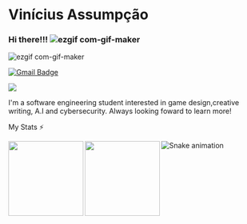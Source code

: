 # Vinícius Assumpção

### Hi there!!! ![ezgif com-gif-maker](https://user-images.githubusercontent.com/78980842/175097109-ce955d62-62cd-4a69-aa5c-625e87750b1a.png)

![ezgif com-gif-maker](https://user-images.githubusercontent.com/78980842/175096523-2cd5daf3-adc6-42de-9981-2f92034fcf46.gif)

[![Gmail Badge](https://img.shields.io/badge/-viniciusdearaujo27@gmail.com-6633cc?style=flat-square&logo=Gmail&logoColor=white&link=mailto:viniciusdearaujo27@gmail.com)](mailto:viniciusdearaujo27@gmail.com)

<a href="https://steamcommunity.com/profiles/76561198192791639/" target="_blank"><img src="https://img.shields.io/badge/Steam-000000?style=for-the-badge&logo=steam&logoColor=white"></a>

I'm a software engineering student interested in game design,creative writing, A.I and cybersecurity.
Always looking foward to learn more!

My Stats ⚡

<a href="https://github.com/viniman27/github-readme-stats">
  <img align="left" height='150px' src="https://github-readme-stats.vercel.app/api/top-langs/?username=viniman27&hide=jupyter%20notebook,html,c&layout=compact&theme=great-gatsby" />
</a>


<a href="https://github.com/viniman27/github-readme-statst">
  <img align="left"  height='150px' src="https://github-readme-stats.vercel.app/api?username=viniman27&show_icons=true&theme=great-gatsby" />
</a>


![Snake animation](https://github.com/viniman27/viniman27/blob/output/github-contribution-grid-snake.svg)




<!--
**viniman27/viniman27** is a ✨ _special_ ✨ repository because its `README.md` (this file) appears on your GitHub profile.

Here are some ideas to get you started:

- 🔭 I’m currently working on ...
- 🌱 I’m currently learning ...
- 👯 I’m looking to collaborate on ...
- 🤔 I’m looking for help with ...
- 💬 Ask me about ...
- 📫 How to reach me: ...
- 😄 Pronouns: ...
- ⚡ Fun fact: ...
-->

